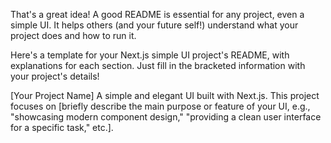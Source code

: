That's a great idea! A good README is essential for any project, even a simple UI. It helps others (and your future self!) understand what your project does and how to run it.

Here's a template for your Next.js simple UI project's README, with explanations for each section. Just fill in the bracketed information with your project's details!

[Your Project Name]
A simple and elegant UI built with Next.js. This project focuses on [briefly describe the main purpose or feature of your UI, e.g., "showcasing modern component design," "providing a clean user interface for a specific task," etc.].

